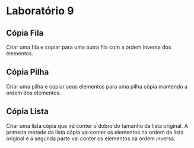 # Laboratório 9

## Cópia Fila

Criar  uma fila e copiar para uma outra fila com a ordem inversa dos elementos.

## Cópia Pilha

Criar uma pilha e copiar seus  elementos para uma pilha cópia mantendo a ordem dos elementos.

## Cópia Lista

Criar uma lista cópia que irá conter o dobro do tamanho da lista original. A primeira metade da lista cópia vai conter os elementos na ordem da lista original e a segunda parte vai conter os elementos na ordem inversa.

